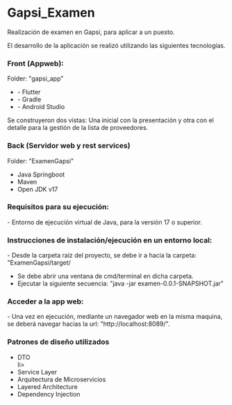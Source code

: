 # Gapsi_Examen
Realización de examen en Gapsi, para aplicar a un puesto.

El desarrollo de la aplicación se realizó utilizando las siguientes tecnologías.


<h3>Front (Appweb):</h3>
Folder: "gapsi_app"
<ul>
<li>- Flutter</li>
<li>- Gradle</li>
<li>- Android Studio</li>
  </ul>
Se construyeron dos vistas: Una inicial con la presentación y otra con el detalle para la gestión de la lista de proveedores.


<h3>Back (Servidor web y rest services)</h3>
Folder: "ExamenGapsi"
<ul>
  <li> Java Springboot</li>
  <li> Maven</li>
  <li> Open JDK v17</li>
</ul>


<h3>Requisitos para su ejecución:</h3>
- Entorno de ejecución virtual de Java, para la versión 17 o superior.

<h3>Instrucciones de instalación/ejecución en un entorno local:</h3>
- Desde la carpeta raíz del proyecto, se debe ir a hacia la carpeta: "ExamenGapsi/target/

- Se debe abrir una ventana de cmd/terminal en dicha carpeta.
- Ejecutar la siguiente secuencia: "java -jar examen-0.0.1-SNAPSHOT.jar"

<h3>Acceder a la app web:</h3>
- Una vez en ejecución, mediante un navegador web en la misma maquina, se deberá navegar hacias la url: "http://localhost:8089/".


<h3>Patrones de diseño utilizados</h3>
<ul>
  <li>DTO</li>li>
  <li>Service Layer</li>
  <li>Arquitectura de Microservicios</li>
  <li>Layered Architecture</li>
  <li>Dependency Injection</li>
</ul>
  
